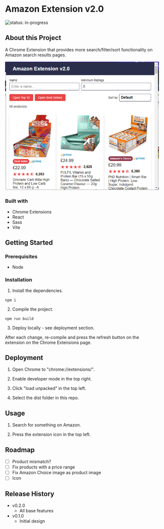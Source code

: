 # Amazon Extension v2.0

![status: in-progress](https://img.shields.io/badge/status-in--progress-green)

## About this Project

A Chrome Extension that provides more search/filter/sort functionality on Amazon search results pages.

![Screenshot of the app](./screenshot.png)

### Built with

- Chrome Extensions
- React
- Sass
- Vite

## Getting Started

### Prerequisites

- Node

### Installation

1. Install the dependencies.

```
npm i
```

2. Compile the project.

```
npm run build
```

3. Deploy locally - see deployment section.

After each change, re-compile and press the refresh button on the extension on the Chrome Extensions page.

## Deployment

1. Open Chrome to "chrome://extensions/".

2. Enable developer mode in the top right.

3. Click "load unpacked" in the top left.

4. Select the dist folder in this repo.

## Usage

1. Search for something on Amazon.

2. Press the extension icon in the top left.

## Roadmap

- [ ] Product mismatch?
- [ ] Fix products with a price range
- [ ] Fix Amazon Choice image as product image
- [ ] Icon

## Release History

- v0.2.0
  - All base features
- v0.1.0
  - Initial design
